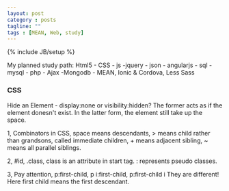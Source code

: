 ```yaml
---
layout: post
category : posts
tagline: ""
tags : [MEAN, Web, study]
---
```

{% include JB/setup %}


My planned study path: Html5 - CSS - js -jquery - json - angularjs - sql - mysql - php - Ajax -Mongodb - MEAN, Ionic & Cordova, Less Sass
 




### CSS

Hide an Element - display:none or visibility:hidden? The former acts as if the element donesn't exist. In the latter form, the element still take up the space.

1, Combinators in CSS, space means descendants, > means child rather than grandsons, called immediate children, + means adjacent sibling, ~ means all parallel siblings.

2, #id, .class, class is an attribute in start tag. : represents pseudo classes.

3, Pay attention, p:first-child, p i:first-child, p:first-child i They are different!
Here first child means the first descendant.
